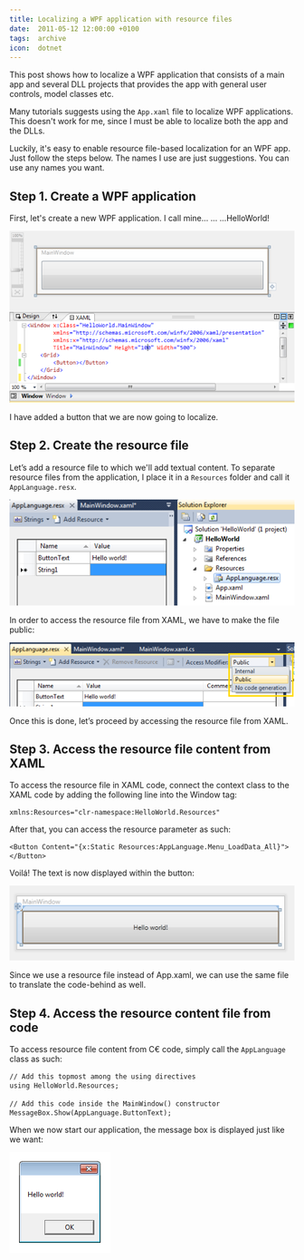 ```yaml
---
title: Localizing a WPF application with resource files
date:  2011-05-12 12:00:00 +0100
tags:  archive
icon:  dotnet
---
```


This post shows how to localize a WPF application that consists of a main app and several DLL projects that provides the app with general user controls, model classes etc.

Many tutorials suggests using the `App.xaml` file to localize WPF applications. This doesn't work for me, since I must be able to localize both the app and the DLLs.

Luckily, it's easy to enable resource file-based localization for an WPF app. Just follow the steps below. The names I use are just suggestions. You can use any names you want.


## Step 1. Create a WPF application

First, let's create a new WPF application. I call mine... ... ...HelloWorld!

![HelloWorld app](/assets/blog/11/0512-1.png)

I have added a button that we are now going to localize.


## Step 2. Create the resource file

Let’s add a resource file to which we'll add textual content. To separate resource files from the application, I place it in a `Resources` folder and call it `AppLanguage.resx`.

![Resource file](/assets/blog/11/0512-2.png)

In order to access the resource file from XAML, we have to make the file public:

![Making the resource file public](/assets/blog/11/0512-3.png)

Once this is done, let’s proceed by accessing the resource file from XAML.


## Step 3. Access the resource file content from XAML

To access the resource file in XAML code, connect the context class to the XAML code by adding the following line into the Window tag:

	xmlns:Resources="clr-namespace:HelloWorld.Resources"

After that, you can access the resource parameter as such:

	<Button Content="{x:Static Resources:AppLanguage.Menu_LoadData_All}"></Button>

Voilá! The text is now displayed within the button:

![The resource text is displayed within the button](/assets/blog/11/0512-4.png)

Since we use a resource file instead of App.xaml, we can use the same file to translate the code-behind as well.


## Step 4. Access the resource content file from code

To access resource file content from C€ code, simply call the `AppLanguage` class as
such:

	// Add this topmost among the using directives
	using HelloWorld.Resources;

	// Add this code inside the MainWindow() constructor
	MessageBox.Show(AppLanguage.ButtonText);

When we now start our application, the message box is displayed just like we want:

![Message box](/assets/blog/11/0512-5.png)